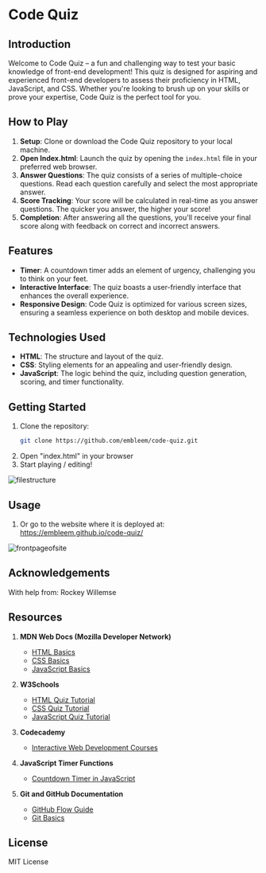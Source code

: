 # Code Quiz

## Introduction
Welcome to Code Quiz – a fun and challenging way to test your basic knowledge of front-end development! This quiz is designed for aspiring and experienced front-end developers to assess their proficiency in HTML, JavaScript, and CSS. Whether you're looking to brush up on your skills or prove your expertise, Code Quiz is the perfect tool for you.

## How to Play
1. **Setup**: Clone or download the Code Quiz repository to your local machine.
2. **Open Index.html**: Launch the quiz by opening the `index.html` file in your preferred web browser.
3. **Answer Questions**: The quiz consists of a series of multiple-choice questions. Read each question carefully and select the most appropriate answer.
4. **Score Tracking**: Your score will be calculated in real-time as you answer questions. The quicker you answer, the higher your score!
5. **Completion**: After answering all the questions, you'll receive your final score along with feedback on correct and incorrect answers.

## Features
- **Timer**: A countdown timer adds an element of urgency, challenging you to think on your feet.
- **Interactive Interface**: The quiz boasts a user-friendly interface that enhances the overall experience.
- **Responsive Design**: Code Quiz is optimized for various screen sizes, ensuring a seamless experience on both desktop and mobile devices.

## Technologies Used
- **HTML**: The structure and layout of the quiz.
- **CSS**: Styling elements for an appealing and user-friendly design.
- **JavaScript**: The logic behind the quiz, including question generation, scoring, and timer functionality.

## Getting Started
1. Clone the repository:
   ```bash
   git clone https://github.com/embleem/code-quiz.git
2. Open "index.html" in your browser
3. Start playing / editing!

![filestructure](assets/img/code-quiz-filestructure.png)

## Usage
1. Or go to the website where it is deployed at: https://embleem.github.io/code-quiz/

![frontpageofsite](assets/img/quiz-front-page.png)

## Acknowledgements
With help from:
Rockey Willemse

## Resources 
1. **MDN Web Docs (Mozilla Developer Network)**
   - [HTML Basics](https://developer.mozilla.org/en-US/docs/Learn/Getting_started_with_the_web/HTML_basics)
   - [CSS Basics](https://developer.mozilla.org/en-US/docs/Learn/Getting_started_with_the_web/CSS_basics)
   - [JavaScript Basics](https://developer.mozilla.org/en-US/docs/Learn/Getting_started_with_the_web/JavaScript_basics)

2. **W3Schools**
   - [HTML Quiz Tutorial](https://www.w3schools.com/quiztest/quiztest.asp?qtest=HTML)
   - [CSS Quiz Tutorial](https://www.w3schools.com/quiztest/quiztest.asp?qtest=CSS)
   - [JavaScript Quiz Tutorial](https://www.w3schools.com/quiztest/quiztest.asp?qtest=JavaScript)

3. **Codecademy**
   - [Interactive Web Development Courses](https://www.codecademy.com/learn/paths/web-development)

4. **JavaScript Timer Functions**
   - [Countdown Timer in JavaScript](https://www.sitepoint.com/build-javascript-countdown-timer-no-dependencies/)

5. **Git and GitHub Documentation**
   - [GitHub Flow Guide](https://guides.github.com/introduction/flow/)
   - [Git Basics](https://git-scm.com/book/en/v2/Getting-Started-Git-Basics)

## License
MIT License